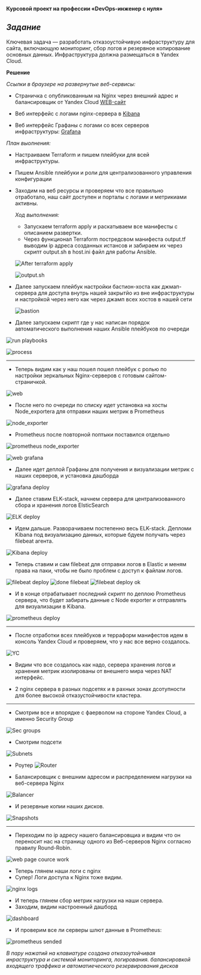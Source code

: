**Курсовой проект на профессии «DevOps-инженер с нуля»**

*Задание*
----
Ключевая задача — разработать отказоустойчивую инфраструктуру для сайта, включающую мониторинг, сбор логов и резервное копирование основных данных. Инфраструктура должна размещаться в Yandex Cloud.

**Решение**

*Ссылки в браузере на развернутые веб-сервисы:*
- Страничка с опубликованным на Nginx через внешний адрес и балансировщик от Yandex Cloud [WEB-сайт](http://158.160.137.9/)
- Веб интерфейс с логами nginx-сервера в [Kibana](http://158.160.96.134:5601/app/discover#/?_g=(filters:!(),refreshInterval:(pause:!t,value:0),time:(from:now-15m,to:now))&_a=(columns:!(),filters:!(),index:dba56bd0-3611-11ef-8806-290a3ef9f9f8,interval:auto,query:(language:kuery,query:''),sort:!(!('@timestamp',desc))))

- Веб интерфейс Графаны с логами со всех серверов инфраструктуры: [Grafana](http://158.160.47.100:3000/explore?orgId=1&left=%7B%22datasource%22:%22PBFA97CFB590B2093%22,%22queries%22:%5B%7B%22refId%22:%22A%22,%22datasource%22:%7B%22type%22:%22prometheus%22,%22uid%22:%22PBFA97CFB590B2093%22%7D,%22editorMode%22:%22builder%22,%22expr%22:%22node_exporter_build_info%7Bgoversion%3D%5C%22go1.18.1%5C%22%7D%22,%22legendFormat%22:%22__auto%22,%22range%22:true,%22instant%22:true%7D%5D,%22range%22:%7B%22from%22:%22now-5m%22,%22to%22:%22now%22%7D%7D)

*План выолнения:*  


- Настраиваем Terraform и пишем плейбуки для всей инфраструктуры.
- Пишем Ansible плейбуки и роли для централизованного управления конфигурации
- Заходим на веб ресурсы и проверяем что все правильно отработало, наш сайт доступен и порталы с логами и метрикиами активны.

  *Ход выполнения:*

  - Запускаем terraform apply и раскатываем все манифесты с описанием развертки.
  - Через функционал Terraform постредсвом манифеста output.tf выводим ip адреса созданных истансов и забираем их через скрипт output.sh в host.ini файл для работы Ansible.
  
   ![After terraform apply](https://github.com/sash3939/Cource_work/assets/156709540/0545bbf8-a749-4ac2-985d-74abee5fa630)

   ![output.sh](https://github.com/sash3939/Cource_work/assets/156709540/9a16ffcd-eda3-4242-aaa1-53d86acef97b)


  
- Далее запускаем плейбук настройки бастион-хоста как джмап-сервера для доступа внутрь нашей закрытйо из вне инфраструктуры и настройкой через него как через джамп всех хостов в нашей сети

  ![bastion](https://github.com/sash3939/Cource_work/assets/156709540/70684e53-56c5-4e9e-bb8a-1a892a10f87b)



 - Далее запускаем скрипт где у нас написан порядок автоматического выполнения наших Ansible плейбуков по очереди

  ![run playbooks](https://github.com/sash3939/Cource_work/assets/156709540/b76ff9bf-aea2-48c1-9a32-66ec08815a81)

  ![process](https://github.com/sash3939/Cource_work/assets/156709540/75331a68-371b-45db-b97a-8821a6dc4c96)

-----

  - Теперь видим как у наш пошел пошел плейбук с ролью по настройки зеркальных Nginx-серверов с готовым сайтом-страничкой.

  ![web](https://github.com/sash3939/Cource_work/assets/156709540/57fb1ec8-a5ff-458f-a9a4-db36908a2b5a)


  - После него по очереди по списку идет установка на хосты Node_exportera для отправки наших метрик в Prometheus

   ![node_exporter](https://github.com/sash3939/Cource_work/assets/156709540/c120ce9e-e0b8-498c-b45e-8bef854270bd)

  - Prometheus после повторной поптыки поставился отдельно

   ![prometheus node_exporter](https://github.com/sash3939/Cource_work/assets/156709540/09c35d25-4883-4419-922d-2bcee7ff3fa5)

   ![web grafana](https://github.com/sash3939/Cource_work/assets/156709540/0383b749-693d-4aad-b3a9-0e0f6caf3fb0)


  - Далее идет деплой Графаны для получения и визуализации метрик с наших серверов, и установка дашборда

   ![grafana deploy](https://github.com/sash3939/Cource_work/assets/156709540/6c949455-5ae0-4ad4-bdb3-d1e29e36a7f6)


  - Далее ставим ELK-stack, начнем сервера для централизованного сбора и хранения логов ElsticSearch

   ![ELK deploy](https://github.com/sash3939/Cource_work/assets/156709540/a925a8f4-3dea-43fd-a55e-f685fd7a7de4)


 - Идем дальше. Разворачиваем постепенно весь ELK-stack. Депломи Kibana под визуализацию данных, которые бдуем получать через filebeat агента.

![Kibana deploy](https://github.com/sash3939/Cource_work/assets/156709540/504dd92c-3e43-47a0-98a8-380c6f2a15e4)

  
- Теперь ставим и сам filebeat для отправки логов в Elastic и меням права на паки, чтобы не было проблем с доступ к файлам логов.

![filebeat deploy](https://github.com/sash3939/Cource_work/assets/156709540/fd89f50b-5da7-48e0-b210-3a879ba72e9f)
![done filebeat](https://github.com/sash3939/Cource_work/assets/156709540/124bbd0b-7b93-48b0-b3c4-867123171af9)
![filebeat deploy ok](https://github.com/sash3939/Cource_work/assets/156709540/4250a0d0-b516-4fd8-818e-72affd1830b3)


- И в конце отрабатывает последний скрипт по деплою Prometheus сервера, что будет забирать данные с Node exporter и отправлять для визуализации в Kibana.

![prometheus deploy](https://github.com/sash3939/Cource_work/assets/156709540/13be12bd-5b72-4c50-a3e1-5377ca8f1bb7)

----

- После отработки всех плейбуков и терраформ манифестов идем в консоль Yandex Cloud и проверяем, что у нас все верно создалось.

![YC](https://github.com/sash3939/Cource_work/assets/156709540/fe2a22bf-9148-4d4d-8811-2ce4dad70055)

- Видим что все создалось как надо, сервера хранения логов и хранения метрик изолированы от внешнего мира через NAT интерфейс.

- 2 nginx сервера в разных подсетях и в рахных зонах дсотупности для более высокой отказустойчивости кластера.

-------

- Смотрим все и впорядке с фаерволом на стороне Yandex Cloud, а именно Security Group

![Sec groups](https://github.com/sash3939/Cource_work/assets/156709540/8673fb5d-f298-420d-a44b-3785a5316310)

  
- Смотрим подсети

![Subnets](https://github.com/sash3939/Cource_work/assets/156709540/685ca5e1-e8ac-419f-8cc0-cc03212fa43d)


- Роутер
 ![Router](https://github.com/sash3939/Cource_work/assets/156709540/58207dc9-a96f-4138-a1e6-5439add3141e)


- Балансировщик с внешним адресом и распределением нагрузки на веб-сервера Nginx

 ![Balancer](https://github.com/sash3939/Cource_work/assets/156709540/b38826e6-ab8f-4916-a115-cbd407066cef)


- И резервные копии наших дисков.

![Snapshots](https://github.com/sash3939/Cource_work/assets/156709540/70399f6e-67c2-47c7-bf89-ac752a6b1bdc)

----

- Переходим по ip адресу нашего балансировщиа и видим что он переносит нас на страницу одного из Веб-серверов Nginx согласно правилу Round-Robin.

![web page cource work](https://github.com/sash3939/Cource_work/assets/156709540/f32f597a-5f85-430d-9abf-08404c24f3af)


- Теперь глянем наши логи с nginx
- Супер! Логи доступа к Nginx тоже видим.

![nginx logs](https://github.com/sash3939/Cource_work/assets/156709540/120f8ec5-6657-4052-9e33-7d128f4edbed)

- И теперь глянем сбор метрик нагрузки на наши сервера.
- Заходим, видим настроенный дашборд

![dashboard](https://github.com/sash3939/Cource_work/assets/156709540/73efa5e8-a856-47ba-8b44-2e65f95f5819)


- И проверим все ли серверы шлют данные в Prometheus:

![prometheus sended](https://github.com/sash3939/Cource_work/assets/156709540/1f15dd6b-43c7-4134-b2d1-f5b9303eaa9f)



*В пару нажатий на клавиатуре создана отказоутойчивая инраструктура и системой мониторинга, логирования. балансировкой входящего траффика и автоматиеческого резервирования дисков*


  



    
